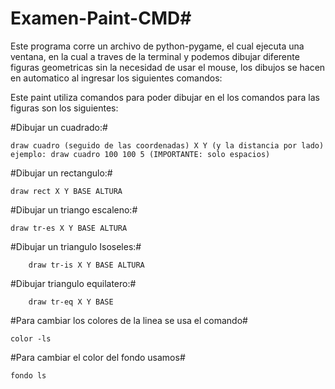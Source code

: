 # Examen-Paint-CMD#
Este programa corre un archivo de python-pygame, el cual 
ejecuta una ventana, en la cual a traves de la terminal y
podemos dibujar diferente figuras geometricas sin la necesidad 
de usar el mouse, los dibujos se hacen en automatico al ingresar 
los siguientes comandos: 

Este paint utiliza comandos para poder dibujar en el los comandos para las figuras son los siguientes: 

#Dibujar un cuadrado:#
	
	draw cuadro (seguido de las coordenadas) X Y (y la distancia por lado) 
	ejemplo: draw cuadro 100 100 5 (IMPORTANTE: solo espacios) 
	
	
#Dibujar un rectangulo:#

	draw rect X Y BASE ALTURA 
	
	
#Dibujar un triango escaleno:#

	draw tr-es X Y BASE ALTURA 
	
	
#Dibujar un triangulo Isoseles:# 

		draw tr-is X Y BASE ALTURA 
#Dibujar triangulo equilatero:#
		
		draw tr-eq X Y BASE


#Para cambiar los colores de la linea se usa el comando#

	color -ls 

#Para cambiar el color del fondo usamos#
	
	fondo ls


